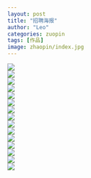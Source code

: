 ```yaml
---
layout: post
title: "招聘海报"
author: "Leo"
categories: zuopin
tags: [作品]
image: zhaopin/index.jpg
---
```

<div class="masonry">
	<div class="item">
		<div class="item_content">
			<img src="{{ site.github.url }}/assets/img/zhaopin/微信图片_20180806180517.jpg">
		</div>
	</div>
	<div class="item">
		<div class="item_content">
			<img src="{{ site.github.url }}/assets/img/zhaopin/招聘图片_画板 1 副本 10.jpg">
		</div>
	</div>
	<div class="item">
		<div class="item_content">
			<img src="{{ site.github.url }}/assets/img/zhaopin/招聘图片_画板 1 副本 11.jpg">
		</div>
	</div>
	<div class="item">
		<div class="item_content">
			<img src="{{ site.github.url }}/assets/img/zhaopin/招聘图片_画板 1 副本 12.jpg">
		</div>
	</div>
	<div class="item">
		<div class="item_content">
			<img src="{{ site.github.url }}/assets/img/zhaopin/招聘图片_画板 1 副本 2.jpg">
		</div>
	</div>
	<div class="item">
		<div class="item_content">
			<img src="{{ site.github.url }}/assets/img/zhaopin/招聘图片_画板 1 副本 3.jpg">
		</div>
	</div>
	<div class="item">
		<div class="item_content">
			<img src="{{ site.github.url }}/assets/img/zhaopin/招聘图片_画板 1 副本 4.jpg">
		</div>
	</div>
	<div class="item">
		<div class="item_content">
			<img src="{{ site.github.url }}/assets/img/zhaopin/招聘图片_画板 1 副本 5.jpg">
		</div>
	</div>
	<div class="item">
		<div class="item_content">
			<img src="{{ site.github.url }}/assets/img/zhaopin/招聘图片_画板 1 副本 6.jpg">
		</div>
	</div>
	<div class="item">
		<div class="item_content">
			<img src="{{ site.github.url }}/assets/img/zhaopin/招聘图片_画板 1 副本 7.jpg">
		</div>
	</div>
	<div class="item">
		<div class="item_content">
			<img src="{{ site.github.url }}/assets/img/zhaopin/招聘图片_画板 1 副本 8.jpg">
		</div>
	</div>
	<div class="item">
		<div class="item_content">
			<img src="{{ site.github.url }}/assets/img/zhaopin/招聘图片_画板 1 副本 9.jpg">
		</div>
	</div>
	<div class="item">
		<div class="item_content">
			<img src="{{ site.github.url }}/assets/img/zhaopin/招聘图片_画板 1 副本.jpg">
		</div>
	</div>
	<div class="item">
		<div class="item_content">
			<img src="{{ site.github.url }}/assets/img/zhaopin/招聘图片_画板 1.jpg">
		</div>
	</div>
	<div class="item">
		<div class="item_content">
			<img src="{{ site.github.url }}/assets/img/zhaopin/马力招聘单页图.jpg">
		</div>
	</div>
</div>

